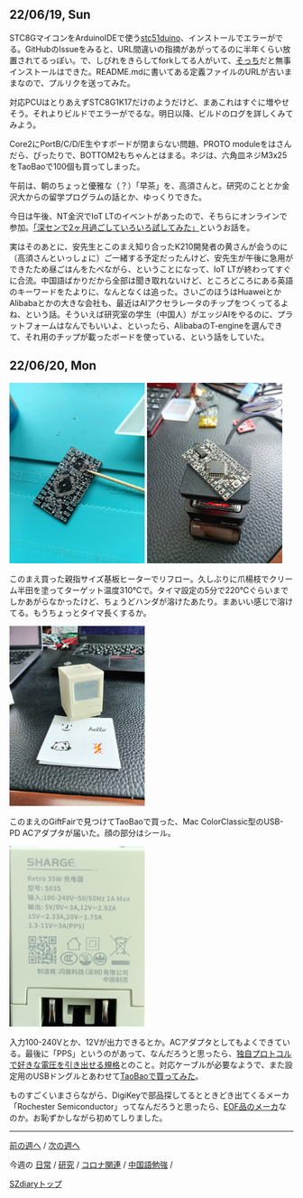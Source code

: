 ## 22/06/19, Sun

STC8GマイコンをArduinoIDEで使う[stc51duino](https://github.com/nulllaborg/nulllab_stc51duino)、インストールでエラーがでる。GitHubのIssueをみると、URL間違いの指摘があがってるのに半年くらい放置されてるっぽい。で、しびれをきらしてforkしてる人がいて、[そっち](https://github.com/Timo-AL/nulllab_stc51duino)だと無事インストールはできた。README.mdに書いてある定義ファイルのURLが古いままなので、プルリクを送ってみた。

対応PCUはとりあえずSTC8G1K17だけのようだけど、まあこれはすぐに増やせそう。それよりビルドでエラーがでるな。明日以降、ビルドのログを詳しくみてみよう。

Core2にPortB/C/D/E生やすボードが閉まらない問題、PROTO moduleをはさんだら、ぴったりで、BOTTOM2もちゃんとはまる。ネジは、六角皿ネジM3x25をTaoBaoで100個も買ってしまった。

午前は、朝のちょっと優雅な（？）「早茶」を、高須さんと。研究のこととか金沢大からの留学プログラムの話とか、ゆっくりできた。

今日は午後、NT金沢でIoT LTのイベントがあったので、そちらにオンラインで参加。[「深センで2ヶ月過ごしていろいろ試してみた」](https://www.slideshare.net/junichiakita9/2-252014843)というお話を。

実はそのあとに、安先生とこのまえ知り合ったK210開発者の黄さんが会うのに（高須さんといっしょに）ご一緒する予定だったんけど、安先生が午後に急用ができたため昼ごはんをたべながら、ということになって、IoT LTが終わってすぐに合流。中国語ばかりだから全部は聞き取れないけど、ところどころにある英語のキーワードをたよりに、なんとなくは追った。さいごのほうはHuaweiとかAlibabaとかの大きな会社も、最近はAIアクセラレータのチップをつくってるよね、という話。そういえば研究室の学生（中国人）がエッジAIをやるのに、プラットフォームはなんでもいいよ、といったら、AlibabaのT-engineを選んできて、それ用のチップが載ったボードを使っている、という話をしていた。


## 22/06/20, Mon

<img src="https://github.com/akita11/SZdiary/blob/main/diary/photo/2022-06-20_12.50.07.jpg" width="240px">

<img src="https://github.com/akita11/SZdiary/blob/main/diary/photo/2022-06-20_13.00.42.jpg" width="240px">

このまえ買った親指サイズ基板ヒーターでリフロー。久しぶりに爪楊枝でクリーム半田を塗ってターゲット温度310℃で。タイマ設定の5分で220℃ぐらいまでしかあがらなかったけど、ちょうどハンダが溶けたあたり。まあいい感じで溶けてる。もうちょっとタイマ長くするか。

<img src="https://github.com/akita11/SZdiary/blob/main/diary/photo/2022-06-20_12.42.41.jpg" width="240px">

このまえのGiftFairで見つけてTaoBaoで買った、Mac ColorClassic型のUSB-PD ACアダプタが届いた。顔の部分はシール。

<img src="https://github.com/akita11/SZdiary/blob/main/diary/photo/2022-06-20_12.41.44.jpg" width="240px">

入力100-240Vとか、12Vが出力できるとか。ACアダプタとしてもよくできている。最後に「PPS」というのがあって、なんだろうと思ったら、[独自プロトコルで好きな電圧を引き出せる規格](https://www.jh1ifz.com/ham/usb12v/usb12v09.html)とのこと。対応ケーブルが必要なようで、また設定用のUSBドングルとあわせて[TaoBaoで買ってみた](https://www.taobao.com/list/item/571760548128.htm)。

ものすごくいまさらながら、DigiKeyで部品探してるとときどき出てくるメーカ「Rochester Semiconductor」ってなんだろうと思ったら、[EOF品のメーカ](https://eetimes.itmedia.co.jp/ee/articles/1806/27/news036.html)なのか。お恥ずかしながら初めてしりました。



***

[前の週へ](2206-2.md) /
[次の週へ](2206-4.md)

今週の
[日常](../diary/2206-3.md) /
[研究](../research/2206-3.md) /
[コロナ関連](../covid19/2206-3.md) / 
[中国語勉強](../chinese/2206-4.md) / 

[SZdiaryトップ](../../README.md)
